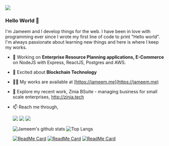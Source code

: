 <img src="https://jameem.github.io/profile/images/banner2.jpg">

### Hello World 👋
I'm Jameem and I develop things for the web. I have been in love with programming ever since I wrote my first line of code to print "Hello world". I'm always passionate about learning new things and here is where I keep my works.

- 🔭 Working on **Enterprise Resource Planning applications, E-Commerce** on NodeJS with Express, ReactJS, Postgres and AWS.
- 🌱 Excited about **Blockchain Technology**
- 👨‍💻 My works are available at [https://jameem.me](https://jameem.me)
- 🔭 Explore my recent work, Zinia BSuite - managing business for small scale enterprises, http://zinia.tech
- 📫 Reach me through,
     
     [<img src="https://img.shields.io/badge/twitter-%231DA1F2.svg?&style=for-the-badge&logo=twitter&logoColor=white" />](https://twitter.com/jameem_mohd) 
     [<img src="https://img.shields.io/badge/linkedin-%230077B5.svg?&style=for-the-badge&logo=linkedin&logoColor=white" />](https://www.linkedin.com/in/jameem/) 
     [<img src="https://img.shields.io/badge/Website-pk-%23.svg?&style=for-the-badge&logo=&logoColor=white%22" />](https://jameem.me/)     
     
     
  
     <p align="center"></p>
     
     ![Jameem's github stats](https://github-readme-stats.vercel.app/api?username=jameem&show_icons=true&theme=radical&hide=prs,contribs)
     ![Top Langs](https://github-readme-stats.vercel.app/api/top-langs/?username=jameem&theme=radical&hide=css,shell,php,html,scss,dockerfile)
     
     [![ReadMe Card](https://github-readme-stats.vercel.app/api/pin/?username=jameem&repo=chit-fund&theme=radical)](https://github.com/jameem/chit-fund)
     [![ReadMe Card](https://github-readme-stats.vercel.app/api/pin/?username=jameem&repo=netflix-clone&theme=radical)](https://github.com/jameem/netflix-clone)
     [![ReadMe Card](https://github-readme-stats.vercel.app/api/pin/?username=jameem&repo=donate-crypto&theme=radical)](https://github.com/jameem/donate-crypto)
    
     
     <!--
     <p align="center">
     <img src="https://devicons.github.io/devicon/devicon.git/icons/javascript/javascript-original.svg" alt="javascript" width="35" height="35"/> 
     <img src="https://devicons.github.io/devicon/devicon.git/icons/nodejs/nodejs-original-wordmark.svg" alt="nodejs" width="40"/> 
     <img src="https://devicons.github.io/devicon/devicon.git/icons/express/express-original-wordmark.svg" alt="express" width="40"/>
     <img src="https://devicons.github.io/devicon/devicon.git/icons/react/react-original-wordmark.svg" alt="react" width="35" height="35"/> 
     <img src="https://devicons.github.io/devicon/devicon.git/icons/postgresql/postgresql-original-wordmark.svg" alt="postgresql" width="35" height="35"/> 
     <img src="https://devicons.github.io/devicon/devicon.git/icons/mysql/mysql-original-wordmark.svg" alt="mysql" width="35" height="35"/> 
      </p>
     -->
